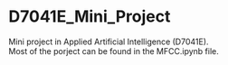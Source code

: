 # D7041E_Mini_Project

Mini project in Applied Artificial Intelligence (D7041E).\
Most of the porject can be found in the MFCC.ipynb file.